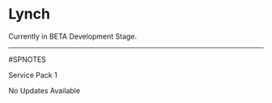 # Lynch

Currently in BETA Development Stage.
 
----
#SPNOTES

Service Pack 1 

No Updates Available
